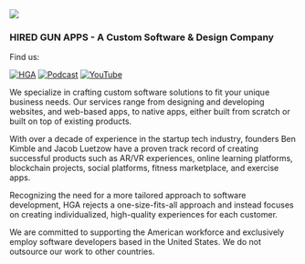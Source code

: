 <img align="center" src="https://hga-1.hiredgunapps.com/hga-banner.png"/>

### HIRED GUN APPS - A Custom Software & Design Company

Find us:

[![HGA](https://img.shields.io/badge/Hired_Gun_Apps-%23c74b1b.svg?style=for-the-badge)](https://elixirmentor.com/)
[![Podcast](https://img.shields.io/badge/Podcast-%23ca5248.svg?style=for-the-badge&logo=PodcastIndex&logoColor=white)](https://hiredgunapps.com/podcast)
[![YouTube](https://img.shields.io/youtube/channel/subscribers/UCHFwIp7ZMXqk_FKH08f67pA?style=for-the-badge&logo=YouTube&label=YouTube&color=FF0000)](https://www.youtube.com/@bigappenergy)


We specialize in crafting custom software solutions to fit your unique business needs. Our services range from designing and developing websites, and web-based apps, to native apps, either built from scratch or built on top of existing products.

With over a decade of experience in the startup tech industry, founders Ben Kimble and Jacob Luetzow have a proven track record of creating successful products such as AR/VR experiences, online learning platforms, blockchain projects, social platforms, fitness marketplace, and exercise apps.

Recognizing the need for a more tailored approach to software development, HGA rejects a one-size-fits-all approach and instead focuses on creating individualized, high-quality experiences for each customer.

We are committed to supporting the American workforce and exclusively employ software developers based in the United States. We do not outsource our work to other countries.







